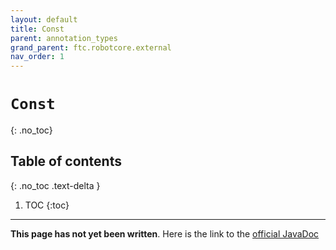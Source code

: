 ```yaml
---
layout: default
title: Const
parent: annotation_types
grand_parent: ftc.robotcore.external
nav_order: 1
---
```

# `Const`
{: .no_toc}

## Table of contents
{: .no_toc .text-delta }

1. TOC
{:toc}
---
**This page has not yet been written**. Here is the link to the [official JavaDoc](https://ftctechnh.github.io/ftc_app/doc/javadoc/org/firstinspires/ftc/robotcore/external/Const.html)
        